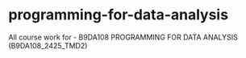 # programming-for-data-analysis
All course work for - B9DA108 PROGRAMMING FOR DATA ANALYSIS (B9DA108_2425_TMD2)
